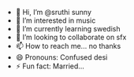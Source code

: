 - 👋 Hi, I’m @sruthi sunny
- 👀 I’m interested in music 
- 🌱 I’m currently learning swedish
- 💞️ I’m looking to collaborate on sfx
- 📫 How to reach me... no thanks
- 😄 Pronouns: Confused desi
- ⚡ Fun fact: Married... 

<!---
Sruthi89-star/Sruthi89-star is a ✨ special ✨ repository because its `README.md` (this file) appears on your GitHub profile.
You can click the Preview link to take a look at your changes.
--->
